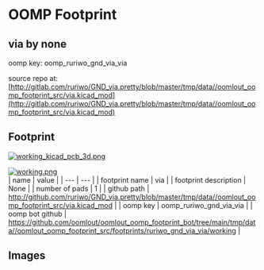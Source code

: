 # OOMP Footprint  
## via  by none  
  
oomp key: oomp_ruriwo_gnd_via_via  
  
source repo at: [http://gitlab.com/ruriwo/GND_via.pretty/blob/master/tmp/data//oomlout_oomp_footprint_src/via.kicad_mod](http://gitlab.com/ruriwo/GND_via.pretty/blob/master/tmp/data//oomlout_oomp_footprint_src/via.kicad_mod)  
## Footprint  
  
[![working_kicad_pcb_3d.png](working_kicad_pcb_3d_600.png)](working_kicad_pcb_3d.png)  
  
[![working.png](working_600.png)](working.png)  
| name | value | 
| --- | --- | 
| footprint name | via | 
| footprint description | None | 
| number of pads | 1 | 
| github path | http://github.com/ruriwo/GND_via.pretty/blob/master/tmp/data//oomlout_oomp_footprint_src/via.kicad_mod | 
| oomp key | oomp_ruriwo_gnd_via_via | 
| oomp bot github | https://github.com/oomlout/oomlout_oomp_footprint_bot/tree/main/tmp/data//oomlout_oomp_footprint_src/footprints/ruriwo_gnd_via_via/working | 
## Images  

